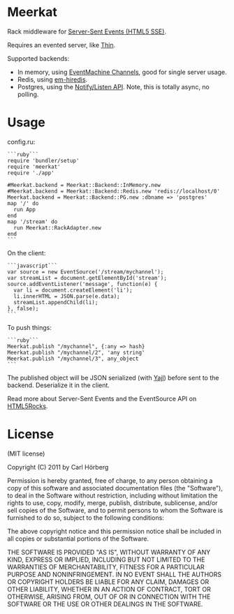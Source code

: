 Meerkat
=======

Rack middleware for [Server-Sent Events (HTML5 SSE)](http://www.html5rocks.com/en/tutorials/eventsource/basics/).

Requires an evented server, like [Thin](http://code.macournoyer.com/thin/).

Supported backends: 

 * In memory, using [EventMachine Channels](http://eventmachine.rubyforge.org/EventMachine/Channel.html), good for single server usage.
 * Redis, using [em-hiredis](https://github.com/mloughran/em-hiredis#readme). 
 * Postgres, using the [Notify/Listen API](http://www.postgresql.org/docs/9.1/static/sql-notify.html). Note, this is totally async, no polling.

Usage
=====

config.ru: 

    ```ruby```
    require 'bundler/setup'
    require 'meerkat' 
    require './app'

    #Meerkat.backend = Meerkat::Backend::InMemory.new 
    #Meerkat.backend = Meerkat::Backend::Redis.new 'redis://localhost/0'
    Meerkat.backend = Meerkat::Backend::PG.new :dbname => 'postgres'
    map '/' do
      run App
    end
    map '/stream' do
      run Meerkat::RackAdapter.new
    end
    ```

On the client:

    ```javascript```
    var source = new EventSource('/stream/mychannel');
    var streamList = document.getElementById('stream');
    source.addEventListener('message', function(e) {
      var li = document.createElement('li');
      li.innerHTML = JSON.parse(e.data);
      streamList.appendChild(li);
    }, false);
    ```

To push things:

    ```ruby```
    Meerkat.publish "/mychannel", {:any => hash}
    Meerkat.publish "/mychannel/2", 'any string'
    Meerkat.publish "/mychannel/3", any_object
    ```

The published object will be JSON serialized (with [Yajl](https://github.com/brianmario/yajl-ruby)) before sent to the backend. Deserialize it in the client. 

Read more about Server-Sent Events and the EventSource API on [HTML5Rocks](http://www.html5rocks.com/en/tutorials/eventsource/basics/).

License
======
(MIT license)

Copyright (C) 2011 by Carl Hörberg

Permission is hereby granted, free of charge, to any person obtaining a copy
of this software and associated documentation files (the "Software"), to deal
in the Software without restriction, including without limitation the rights
to use, copy, modify, merge, publish, distribute, sublicense, and/or sell
copies of the Software, and to permit persons to whom the Software is
furnished to do so, subject to the following conditions:

The above copyright notice and this permission notice shall be included in
all copies or substantial portions of the Software.

THE SOFTWARE IS PROVIDED "AS IS", WITHOUT WARRANTY OF ANY KIND, EXPRESS OR
IMPLIED, INCLUDING BUT NOT LIMITED TO THE WARRANTIES OF MERCHANTABILITY,
FITNESS FOR A PARTICULAR PURPOSE AND NONINFRINGEMENT. IN NO EVENT SHALL THE
AUTHORS OR COPYRIGHT HOLDERS BE LIABLE FOR ANY CLAIM, DAMAGES OR OTHER
LIABILITY, WHETHER IN AN ACTION OF CONTRACT, TORT OR OTHERWISE, ARISING FROM,
OUT OF OR IN CONNECTION WITH THE SOFTWARE OR THE USE OR OTHER DEALINGS IN
THE SOFTWARE.
